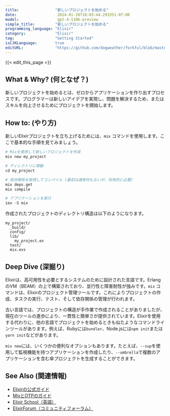 ```yaml
---
title:                "新しいプロジェクトを始める"
date:                  2024-01-20T18:03:44.293351-07:00
model:                 gpt-4-1106-preview
simple_title:         "新しいプロジェクトを始める"
programming_language: "Elixir"
category:             "Elixir"
tag:                  "Getting Started"
isCJKLanguage:        true
editURL:              "https://github.com/dogweather/forkful/blob/master/content/ja/elixir/starting-a-new-project.md"
---
```


{{< edit_this_page >}}

## What & Why? (何となぜ？)

新しいプロジェクトを始めるとは、ゼロからアプリケーションを作り出すプロセスです。プログラマーは新しいアイデアを実現し、問題を解決するため、またはスキルを向上させるためにプロジェクトを開始します。

## How to: (やり方)

新しいElixirプロジェクトを立ち上げるためには、`mix` コマンドを使用します。ここで基本的な手順を見てみましょう。

```elixir
# Mixを使用して新しいプロジェクトを作成
mix new my_project

# ディレクトリに移動
cd my_project

# 依存関係を取得してコンパイル (最初は通常何もないが、将来的に必要)
mix deps.get
mix compile

# アプリケーションを実行
iex -S mix
```

作成されたプロジェクトのディレクトリ構造は以下のようになります。

```plaintext
my_project/
  _build/
  config/
  lib/
    my_project.ex
  test/
  mix.exs
```

## Deep Dive (深掘り)

Elixirは、高可用性を必要とするシステムのために設計された言語です。Erlang のVM（BEAM）の上で構築されており、並行性と障害耐性が強みです。`mix` コマンドは、Elixirのプロジェクト管理ツールです。これによりプロジェクトの作成、タスクの実行、テスト、そして依存関係の管理が行われます。

古い言語では、プロジェクトの構造が手作業で作成されることがありましたが、現在のツールの進歩により、一貫性と簡単さが提供されています。Elixirを使用する代わりに、他の言語でプロジェクトを始めるときも似たようなコマンドラインツールがあります。例えば、Rubyには`bundler`、Node.jsには`npm init`または`yarn init`などがあります。

`mix new`には、いくつかの便利なオプションもあります。たとえば、`--sup`を使用して監視機能を持つアプリケーションを作成したり、`--umbrella`で複数のアプリケーションを含む傘プロジェクトを生成することができます。

## See Also (関連情報)

- [Elixirの公式ガイド](https://elixir-lang.org/getting-started/introduction.html)
- [MixとOTPのガイド](https://elixir-lang.org/getting-started/mix-otp/introduction-to-mix.html)
- [Elixir School（英語）](https://elixirschool.com/en/)
- [ElixirForum（コミュニティフォーラム）](https://elixirforum.com/)
